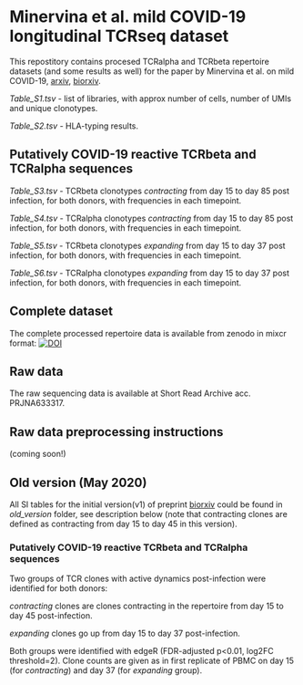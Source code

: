 # Minervina et al. mild COVID-19 longitudinal TCRseq dataset
This repostitory contains procesed TCRalpha and TCRbeta repertoire datasets (and some results as well) for the paper by Minervina et al. on mild COVID-19,  [arxiv](https://arxiv.org/abs/2005.08290), [biorxiv](https://www.biorxiv.org/content/10.1101/2020.05.18.100545v3).

_Table_S1.tsv_ - list of libraries, with approx number of cells, number of UMIs and unique clonotypes. 

_Table_S2.tsv_ - HLA-typing results.

## Putatively COVID-19 reactive TCRbeta and TCRalpha sequences

_Table_S3.tsv_ - TCRbeta clonotypes _contracting_ from day 15 to day 85 post infection, for both donors, with frequencies in each timepoint.

_Table_S4.tsv_ - TCRalpha clonotypes _contracting_ from day 15 to day 85 post infection, for both donors, with frequencies in each timepoint.

_Table_S5.tsv_ - TCRbeta clonotypes _expanding_ from day 15 to day 37 post infection, for both donors, with frequencies in each timepoint.

_Table_S6.tsv_ -  TCRalpha clonotypes _expanding_ from day 15 to day 37 post infection, for both donors, with frequencies in each timepoint.

## Complete dataset
The complete processed repertoire data is available from zenodo in mixcr format:
[![DOI](https://zenodo.org/badge/DOI/10.5281/zenodo.3835955.svg)](https://doi.org/10.5281/zenodo.3835955)

## Raw data
The raw sequencing data is available at Short Read Archive acc. PRJNA633317.

## Raw data preprocessing instructions
(coming soon!)

## Old version (May 2020)

All SI tables for the initial version(v1) of preprint [biorxiv](https://www.biorxiv.org/content/10.1101/2020.05.18.100545v1) could be found in _old_version_ folder, see description below (note that contracting clones are defined as contracting from day 15 to day 45 in this version). 

### Putatively COVID-19 reactive TCRbeta and TCRalpha sequences
Two groups of TCR clones with active dynamics post-infection were identified for both donors: 

_contracting_ clones are clones contracting in the repertoire from day 15 to day 45 post-infection. 

_expanding_ clones go up from day 15 to day 37 post-infection. 

Both groups were identified with edgeR (FDR-adjusted p<0.01, log2FC threshold=2). Clone counts are given as in first replicate of PBMC on day 15 (for _contracting_) and day 37 (for _expanding_ group).
